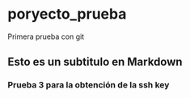 # poryecto_prueba
Primera prueba con git
## Esto es un subtitulo en Markdown
### Prueba 3 para la obtención de la ssh key
